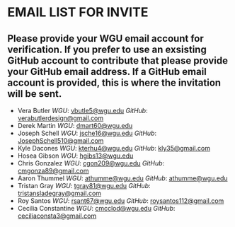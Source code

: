 # EMAIL LIST FOR INVITE
## Please provide your WGU email account for verification.  If you prefer to use an exsisting GitHub account to contribute that please provide your GitHub email address. If a GitHub email account is provided, this is where the invitation will be sent. 
* Vera Butler *WGU*: vbutle5@wgu.edu *GitHub*: verabutlerdesign@gmail.com 
* Derek Martin *WGU*: dmart60@wgu.edu
* Joseph Schell *WGU*: jsche16@wgu.edu *GitHub*: JosephSchell510@gmail.com
* Kyle Dacones *WGU*: kterhu4@wgu.edu *GitHub*: kly35@gmail.com
* Hosea Gibson *WGU*: hgibs13@wgu.edu
* Chris Gonzalez *WGU*: cgon209@wgu.edu *GitHub*: cmgonza89@gmail.com
* Aaron Thummel *WGU*: athumme@wgu.edu *GitHub*: athumme@wgu.edu
* Tristan Gray *WGU*: tgray81@wgu.edu *GitHub*: tristansladegray@gmail.com
* Roy Santos *WGU*: rsant67@wgu.edu *GitHub*: roysantos112@gmail.com
* Cecilia Constantine *WGU*: cmcclod@wgu.edu *GitHub*: ceciliaconsta3@gmail.com
